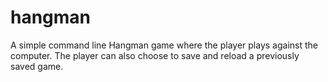 # hangman
A simple command line Hangman game where the player plays against the computer.
The player can also choose to save and reload a previously saved game.
